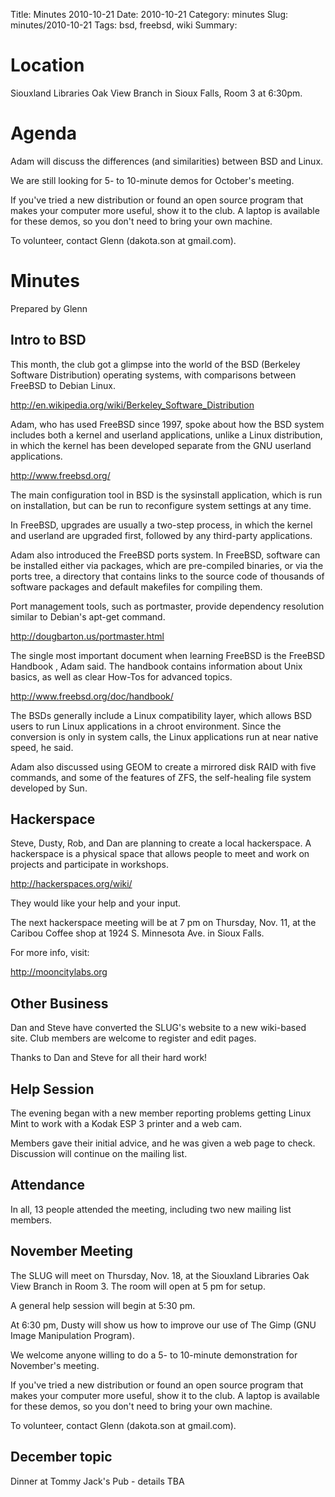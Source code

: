 Title: Minutes 2010-10-21
Date: 2010-10-21
Category: minutes
Slug: minutes/2010-10-21
Tags: bsd, freebsd, wiki
Summary:

Location
========

Siouxland Libraries Oak View Branch in Sioux Falls, Room 3 at 6:30pm.

Agenda
======

Adam will discuss the differences (and similarities) between BSD and
Linux.

We are still looking for 5- to 10-minute demos for October's meeting.

If you've tried a new distribution or found an open source program that
makes your computer more useful, show it to the club. A laptop is
available for these demos, so you don't need to bring your own machine.

To volunteer, contact Glenn (dakota.son at gmail.com).

Minutes
=======

Prepared by Glenn

Intro to BSD
------------

This month, the club got a glimpse into the world of the BSD (Berkeley
Software Distribution) operating systems, with comparisons between
FreeBSD to Debian Linux.

<http://en.wikipedia.org/wiki/Berkeley_Software_Distribution>

Adam, who has used FreeBSD since 1997, spoke about how the BSD system
includes both a kernel and userland applications, unlike a Linux
distribution, in which the kernel has been developed separate from the
GNU userland applications.

<http://www.freebsd.org/>

The main configuration tool in BSD is the sysinstall application, which
is run on installation, but can be run to reconfigure system settings at
any time.

In FreeBSD, upgrades are usually a two-step process, in which the kernel
and userland are upgraded first, followed by any third-party
applications.

Adam also introduced the FreeBSD ports system. In FreeBSD, software can
be installed either via packages, which are pre-compiled binaries, or
via the ports tree, a directory that contains links to the source code
of thousands of software packages and default makefiles for compiling
them.

Port management tools, such as portmaster, provide dependency resolution
similar to Debian's apt-get command.

<http://dougbarton.us/portmaster.html>

The single most important document when learning FreeBSD is the FreeBSD
Handbook , Adam said. The handbook contains information about Unix
basics, as well as clear How-Tos for advanced topics.

<http://www.freebsd.org/doc/handbook/>

The BSDs generally include a Linux compatibility layer, which allows BSD
users to run Linux applications in a chroot environment. Since the
conversion is only in system calls, the Linux applications run at near
native speed, he said.

Adam also discussed using GEOM to create a mirrored disk RAID with five
commands, and some of the features of ZFS, the self-healing file system
developed by Sun.

Hackerspace
-----------

Steve, Dusty, Rob, and Dan are planning to create a local hackerspace. A
hackerspace is a physical space that allows people to meet and work on
projects and participate in workshops.

<http://hackerspaces.org/wiki/>

They would like your help and your input.

The next hackerspace meeting will be at 7 pm on Thursday, Nov. 11, at
the Caribou Coffee shop at 1924 S. Minnesota Ave. in Sioux Falls.

For more info, visit:

<http://mooncitylabs.org>

Other Business
--------------

Dan and Steve have converted the SLUG's website to a new wiki-based
site. Club members are welcome to register and edit pages.

Thanks to Dan and Steve for all their hard work!

Help Session
------------

The evening began with a new member reporting problems getting Linux
Mint to work with a Kodak ESP 3 printer and a web cam.

Members gave their initial advice, and he was given a web page to check.
Discussion will continue on the mailing list.

Attendance
----------

In all, 13 people attended the meeting, including two new mailing list
members.

November Meeting
----------------

The SLUG will meet on Thursday, Nov. 18, at the Siouxland Libraries Oak
View Branch in Room 3. The room will open at 5 pm for setup.

A general help session will begin at 5:30 pm.

At 6:30 pm, Dusty will show us how to improve our use of The Gimp (GNU
Image Manipulation Program).

We welcome anyone willing to do a 5- to 10-minute demonstration for
November's meeting.

If you've tried a new distribution or found an open source program that
makes your computer more useful, show it to the club. A laptop is
available for these demos, so you don't need to bring your own machine.

To volunteer, contact Glenn (dakota.son at gmail.com).

December topic
--------------

Dinner at Tommy Jack's Pub - details TBA
